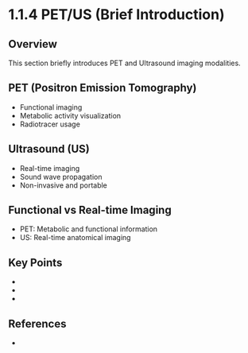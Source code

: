 # 1.1.4 PET/US (Brief Introduction)

## Overview

This section briefly introduces PET and Ultrasound imaging modalities.

## PET (Positron Emission Tomography)
- Functional imaging
- Metabolic activity visualization
- Radiotracer usage

## Ultrasound (US)
- Real-time imaging
- Sound wave propagation
- Non-invasive and portable

## Functional vs Real-time Imaging
- PET: Metabolic and functional information
- US: Real-time anatomical imaging

## Key Points

- 
- 
- 

## References

- 

